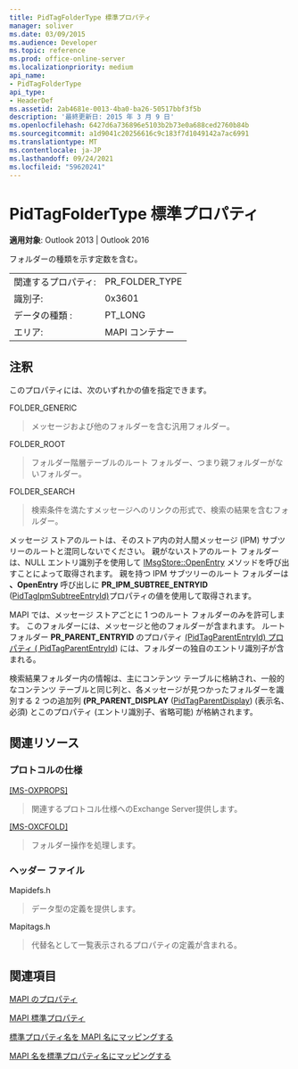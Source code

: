 ```yaml
---
title: PidTagFolderType 標準プロパティ
manager: soliver
ms.date: 03/09/2015
ms.audience: Developer
ms.topic: reference
ms.prod: office-online-server
ms.localizationpriority: medium
api_name:
- PidTagFolderType
api_type:
- HeaderDef
ms.assetid: 2ab4681e-0013-4ba0-ba26-50517bbf3f5b
description: '最終更新日: 2015 年 3 月 9 日'
ms.openlocfilehash: 6427d6a736896e5103b2b73e0a688ced2760b84b
ms.sourcegitcommit: a1d9041c20256616c9c183f7d1049142a7ac6991
ms.translationtype: MT
ms.contentlocale: ja-JP
ms.lasthandoff: 09/24/2021
ms.locfileid: "59620241"
---
```

# <a name="pidtagfoldertype-canonical-property"></a>PidTagFolderType 標準プロパティ

  
  
**適用対象**: Outlook 2013 | Outlook 2016 
  
フォルダーの種類を示す定数を含む。 
  
|||
|:-----|:-----|
|関連するプロパティ:  <br/> |PR_FOLDER_TYPE  <br/> |
|識別子:  <br/> |0x3601  <br/> |
|データの種類 :   <br/> |PT_LONG  <br/> |
|エリア:  <br/> |MAPI コンテナー  <br/> |
   
## <a name="remarks"></a>注釈

このプロパティには、次のいずれかの値を指定できます。
  
FOLDER_GENERIC 
  
> メッセージおよび他のフォルダーを含む汎用フォルダー。
    
FOLDER_ROOT 
  
> フォルダー階層テーブルのルート フォルダー、つまり親フォルダーがないフォルダー。
    
FOLDER_SEARCH 
  
> 検索条件を満たすメッセージへのリンクの形式で、検索の結果を含むフォルダー。
    
メッセージ ストアのルートは、そのストア内の対人間メッセージ (IPM) サブツリーのルートと混同しないでください。 親がないストアのルート フォルダーは、NULL エントリ識別子を使用して [IMsgStore::OpenEntry](imsgstore-openentry.md) メソッドを呼び出すことによって取得されます。 親を持つ IPM サブツリーのルート フォルダーは **、OpenEntry** 呼び出しに **PR_IPM_SUBTREE_ENTRYID** ([PidTagIpmSubtreeEntryId)](pidtagipmsubtreeentryid-canonical-property.md)プロパティの値を使用して取得されます。 
  
MAPI では、メッセージ ストアごとに 1 つのルート フォルダーのみを許可します。 このフォルダーには、メッセージと他のフォルダーが含まれます。 ルート フォルダー **PR_PARENT_ENTRYID** のプロパティ [(PidTagParentEntryId) プロパティ ( PidTagParentEntryId](pidtagparententryid-canonical-property.md)) には、フォルダーの独自のエントリ識別子が含まれる。
  
検索結果フォルダー内の情報は、主にコンテンツ テーブルに格納され、一般的なコンテンツ テーブルと同じ列と、各メッセージが見つかったフォルダーを識別する 2 つの追加列 **(PR_PARENT_DISPLAY** ([PidTagParentDisplay](pidtagparentdisplay-canonical-property.md)) (表示名、必須) とこのプロパティ (エントリ識別子、省略可能) が格納されます。
  
## <a name="related-resources"></a>関連リソース

### <a name="protocol-specifications"></a>プロトコルの仕様

[[MS-OXPROPS]](https://msdn.microsoft.com/library/f6ab1613-aefe-447d-a49c-18217230b148%28Office.15%29.aspx)
  
> 関連するプロトコル仕様へのExchange Server提供します。
    
[[MS-OXCFOLD]](https://msdn.microsoft.com/library/c0f31b95-c07f-486c-98d9-535ed9705fbf%28Office.15%29.aspx)
  
> フォルダー操作を処理します。
    
### <a name="header-files"></a>ヘッダー ファイル

Mapidefs.h
  
> データ型の定義を提供します。
    
Mapitags.h
  
> 代替名として一覧表示されるプロパティの定義が含まれる。
    
## <a name="see-also"></a>関連項目



[MAPI のプロパティ](mapi-properties.md)
  
[MAPI 標準プロパティ](mapi-canonical-properties.md)
  
[標準プロパティ名を MAPI 名にマッピングする](mapping-canonical-property-names-to-mapi-names.md)
  
[MAPI 名を標準プロパティ名にマッピングする](mapping-mapi-names-to-canonical-property-names.md)

